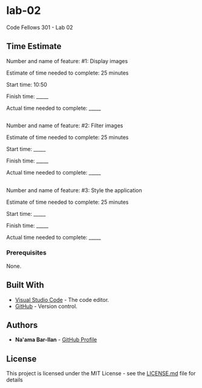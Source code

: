 # lab-02
Code Fellows 301 - Lab 02

## Time Estimate

Number and name of feature: #1: Display images

Estimate of time needed to complete: 25 minutes

Start time: 10:50

Finish time: _____

Actual time needed to complete: _____

##

Number and name of feature: #2: Filter images

Estimate of time needed to complete: 25 minutes

Start time: _____

Finish time: _____

Actual time needed to complete: _____

##

Number and name of feature: #3: Style the application

Estimate of time needed to complete: 25 minutes

Start time: _____

Finish time: _____

Actual time needed to complete: _____

### Prerequisites

None.

## Built With

* [Visual Studio Code](https://code.visualstudio.com/) - The code editor.
* [GitHub](https://github.com/) -  Version control.

## Authors

* **Na'ama Bar-Ilan** - [GitHub Profile](https://github.com/NaamaBarIlan)


## License

This project is licensed under the MIT License - see the [LICENSE.md](LICENSE.md) file for details

